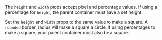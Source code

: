 The `height` and `width` props accept pixel and percentage values. If using a percentage for `height`, the parent container must have a set height.

Set the `height` and `width` props to the same value to make a square. A `rounded` border_radius will make a square a circle. If using percentages to make a square, your parent container must also be a square.